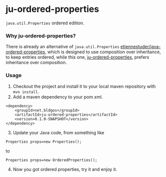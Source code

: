 # ju-ordered-properties
`java.util.Properties` ordered edition.

### Why ju-ordered-properties?
There is already an alternative of `java.util.Properties` [etiennestuder/java-ordered-properties](https://github.com/etiennestuder/java-ordered-properties), which is designed to use composition over inheritance, to keep entries ordered, while this one, [ju-ordered-properties](https://github.com/FuweiChin/ju-ordered-properties), prefers inheritance over composition.

### Usage
1. Checkout the project and install it to your local maven repository with `mvn install`.
2. Add a maven dependency to your pom.xml.
```
<dependency>
	<groupId>net.bldgos</groupId>
	<artifactId>ju-ordered-properties</artifactId>
	<version>0.1.0-SNAPSHOT</version>
</dependency>
```
3. Update your Java code, from something like  
```
Properties props=new Properties();
```
to
```
Properties props=new OrderedProperties();
```
4. Now you got ordered properties, try it and enjoy it.
